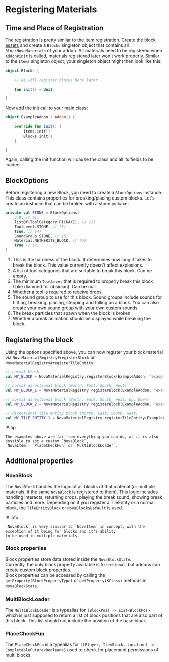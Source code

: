 # Registering Materials

## Time and Place of Registration

The registration is pretty similar to the [item registration](../items/registering-materials.md). Create
the [block assets](../asset-packs/creating-blocks.md)
and create a `Blocks` singleton object that contains all `BlockNovaMaterials` of your addon. All materials need to be
registered when `Addon#init` is called, materials registered later won't work properly. Similar to the `Items` singleton
object, your singleton object might then look like this:

```kotlin
object Blocks {
    
    // we will register blocks here later
    
    fun init() = Unit

}
```

Now add the init call to your main class:

```kotlin
object ExampleAddon : Addon() {
    
    override fun init() {
        Items.init()
        Blocks.init()
    }

}
```

Again, calling the init function will cause the class and all its fields to be loaded.

## BlockOptions

Before registering a new Block, you need to create a `BlockOptions` instance. This class contains properties for
breaking/placing custom blocks. Let's create an instance that can be broken with a stone pickaxe:

```kotlin
private val STONE = BlockOptions(
    3.0, // (1)
    listOf(ToolCategory.PICKAXE), // (2)
    ToolLevel.STONE, // (3)
    true, // (4)
    SoundGroup.STONE, // (5)
    Material.NETHERITE_BLOCK, // (6)
    true // (7)
)
```

1. This is the hardness of the block. It determines how long it takes to break the block. This value currently doesn't affect explosions.
2. A list of tool categories that are suitable to break this block. Can be empty.
3. The minimum ``ToolLevel`` that is required to properly break this block (Like diamond for obsidian). Can be null.
4. Whether a tool is required to receive drops.
5. The sound group to use for this block. Sound groups include sounds for hitting, breaking, placing, stepping and falling on a block.
    You can also create your own sound group with your own custom sounds.
6. The break particles that spawn when the block is broken.
7. Whether a break animation should be displayed while breaking the block.

## Registering the block

Using the options specified above, you can now register your block material via `NovaMaterialRegistry#registerBlock` or
`NovaMaterialRegistry#registerTileEntity`:  

```kotlin
// normal block
val MY_BLOCK = NovaMaterialRegistry.registerBlock(ExampleAddon, "example_block", STONE)

// normal directional block (North, East, South, West)
val MY_BLOCK_1 = NovaMaterialRegistry.registerBlock(ExampleAddon, "example_block_1", STONE, properties = listOf(Directional.NORMAL))

// normal directional block (North, East, South, West, Up, Down)
val MY_BLOCK_2 = NovaMaterialRegistry.registerBlock(ExampleAddon, "example_block_2", STONE, properties = listOf(Directional.ALL))

// directional tile entity block (North, East, South, West)
val MY_TILE_ENTITY_1 = NovaMaterialRegistry.registerTileEntity(ExampleAddon, "example_tile_entity", STONE, ::ExampleTileEntity, properties = listOf(Directional.NORMAL))
```

!!! tip

    The examples above are far from everything you can do, as it is also possible to set a custom `NovaBlock`,
    `NovaItem`, `PlaceCheckFun` or `MultiBlockLoader`.

## Additional properties

### NovaBlock

The `NovaBlock` handles the logic of all blocks of that material (or multiple materials, if the same `NovaBlock` is
registered to them). This logic includes handling interacts, returning drops, playing the break sound, showing break
particles and more. Depending on if you register a TileEntity or a normal block, the `TileEntityBlock` or
`NovaBlock$Default` is used.

!!! info

    `NovaBlock` is very similar to `NovaItem` in concept, with the exception of it being for blocks and it's ability
    to be used in multiple materials.

### Block properties

Block properties store data stored inside the `NovaBlockState`.  
Currently, the only block property available is `Directional`, but addons can create custom block properties.  
Block properties can be accessed by calling the `getProperty(BlockPropertyType)` or `getProperty(KClass)` methods in  
`NovaBlockState`.

### MultiBlockLoader

The `MultiBlockLoader` is a typealias for `(BlockPos) -> List<BlockPos>` which is just supposed to return a list of
block positions that are also part of this block. This list should not include the position of the base block.

### PlaceCheckFun

The `PlaceCheckFun` is a typealias for `((Player, ItemStack, Location) -> CompletableFuture<Boolean>)` used to check
for placement permissions of multi blocks.
